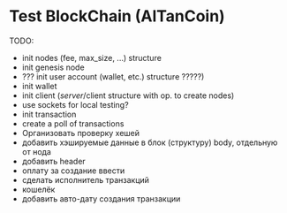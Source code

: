 # Test BlockChain (AlTanCoin)

TODO:
* init nodes (fee, max_size, ...) structure 
* init genesis node
* ??? init user account (wallet, etc.) structure ?????)
* init wallet
* init client (*server*/client structure with op. to create nodes)
* use sockets for local testing?
* init transaction
* create a poll of transactions
* Организовать проверку хешей
* добавить хэшируемые данные в блок (структуру) body, отдельную от нода
* добавить header
* оплату за создание ввести
* сделать исполнитель транзакций
* кошелёк
* добавить авто-дату создания транзакции